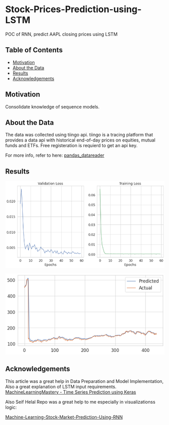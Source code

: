 # Stock-Prices-Prediction-using-LSTM
POC of RNN, predict AAPL closing prices using LSTM

## Table of Contents

* [Motivation](#motivation)
* [About the Data](#about-the-data)
* [Results](#results)
* [Acknowledgements](#acknowledgements)


## Motivation

Consolidate knowledge of sequence models.

## About the Data

The data was collected using tiingo api.
tiingo is a tracing platform that provides a data api with historical end-of-day prices on equities, mutual funds and ETFs.
Free registeration is requierd to get an api key.

For more info, refer to here: [pandas_datareader](https://pandas-datareader.readthedocs.io/en/latest/remote_data.html?highlight=remote%20data%20access)

## Results

![alt text](Images/trainingvalidationloss.png)

![alt text](Images/actualvspredict.png)


## Acknowledgements

This article was a great help in Data Preparation and Model Implementation, Also a great explanation of LSTM input requirements.
[MachineLearningMastery - Time Series Prediction using Keras](https://machinelearningmastery.com/time-series-prediction-with-deep-learning-in-python-with-keras/)

Also Seif Helal Repo was a great help to me especially in visualizationss logic:

[Machine-Learning-Stock-Market-Prediction-Using-RNN](https://github.com/seifhelal/Machine-Learning-Stock-Market-Prediction-Using-RNN)
